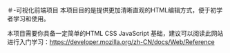 ＃-可视化前端项目
本项目目的是提供更加清晰直观的HTML编辑方式，便于初学者学习和使用。

本项目需要你具备一定简单的HTML CSS JavaScript 基础，建议可以阅读此网站进行入门学习：https://developer.mozilla.org/zh-CN/docs/Web/Reference

